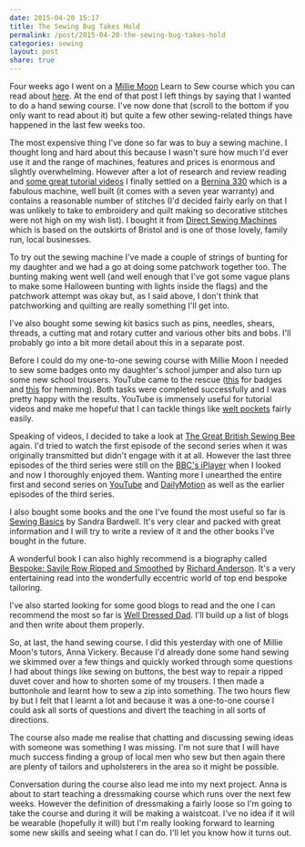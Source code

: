 ```yaml
---
date: 2015-04-20 15:17
title: The Sewing Bug Takes Hold
permalink: /post/2015-04-20-the-sewing-bug-takes-hold
categories: sewing
layout: post
share: true
---
```


Four weeks ago I went on a [Millie Moon](http://milliemoonshop.co.uk/) Learn to Sew course which you can read about [here](https://www.swwritings.com/post/2015-03-22-learning-to-sew/). At the end of that post I left things by saying that I wanted to do a hand sewing course. I've now done that (scroll to the bottom if you only want to read about it) but quite a few other sewing-related things have happened in the last few weeks too.

The most expensive thing I've done so far was to buy a sewing machine. I thought long and hard about this because I wasn't sure how much I'd ever use it and the range of machines, features and prices is enormous and slightly overwhelming. However after a lot of research and review reading and [some great tutorial videos](http://www.sewingmastery.com/videos/bernina-330-tutorial/) I finally settled on a [Bernina 330](http://www.bernina.com/en-US/Products-US/BERNINA-products/Sewing-Quilting-and-Embroidery/BERNINA-3-Series/BERNINA-330) which is a fabulous machine, well built (it comes with a seven year warranty) and contains a reasonable number of stitches (I'd decided fairly early on that I was unlikely to take to embroidery and quilt making so decorative stitches were not high on my wish list). I bought it from [Direct Sewing Machines](http://direct-sewingmachines.co.uk) which is based on the outskirts of Bristol and is one of those lovely, family run, local businesses.

To try out the sewing machine I've made a couple of strings of bunting for my daughter and we had a go at doing some patchwork together too. The bunting making went well (and well enough that I've got some vague plans to make some Halloween bunting with lights inside the flags) and the patchwork attempt was okay but, as I said above, I don't think that patchworking and quilting are really something I'll get into.

I've also bought some sewing kit basics such as pins, needles, shears, threads, a cutting mat and rotary cutter and various other bits and bobs. I'll probably go into a bit more detail about this in a separate post.

Before I could do my one-to-one sewing course with Millie Moon I needed to sew some badges onto my daughter's school jumper and also turn up some new school trousers. YouTube came to the rescue ([this](https://www.youtube.com/watch?v=JI2YIwiEvTw) for badges and [this](https://www.youtube.com/watch?v=B7hI9tBuD2g) for hemming). Both tasks were completed successfully and I was pretty happy with the results. YouTube is immensely useful for tutorial videos and make me hopeful that I can tackle things like [welt pockets](https://www.youtube.com/watch?v=6MOuOLkLqQM) fairly easily.

Speaking of videos, I decided to take a look at [The Great British Sewing Bee](http://www.bbc.co.uk/programmes/b03myqj2) again. I'd tried to watch the first episode of the second series when it was originally transmitted but didn't engage with it at all. However the last three episodes of the third series were still on the [BBC's iPlayer](http://www.bbc.co.uk/iplayer) when I looked and now I thoroughly enjoyed them. Wanting more I unearthed the entire first and second series on [YouTube](https://www.youtube.com/results?search_query=great+british+sewing+bee) and [DailyMotion](http://www.dailymotion.com/gb/relevance/universal/search/great+british+sewing+bee/1) as well as the earlier episodes of the third series.

I also bought some books and the one I've found the most useful so far is [Sewing Basics](http://www.amazon.co.uk/gp/product/1584799471) by Sandra Bardwell. It's very clear and packed with great information and I will try to write a review of it and the other books I've bought in the future.

A wonderful book I can also highly recommend is a biography called [Bespoke: Savile Row Ripped and Smoothed](http://www.amazon.co.uk/gp/product/B002WKSO18) by [Richard Anderson](http://www.richardandersonltd.com). It's a very entertaining read into the wonderfully eccentric world of top end bespoke tailoring. 

I've also started looking for some good blogs to read and the one I can recommend the most so far is [Well Dressed Dad](http://welldresseddad.com). I'll build up a list of blogs and then write about them properly.

So, at last, the hand sewing course. I did this yesterday with one of Millie Moon's tutors, Anna Vickery. Because I'd already done some hand sewing we skimmed over a few things and quickly worked through some questions I had about things like sewing on buttons, the best way to repair a ripped duvet cover and how to shorten some of my trousers. I then made a buttonhole and learnt how to sew a zip into something. The two hours flew by but I felt that I learnt a lot and because it was a one-to-one course I could ask all sorts of questions and divert the teaching in all sorts of directions.

The course also made me realise that chatting and discussing sewing ideas with someone was something I was missing. I'm not sure that I will have much success finding a group of local men who sew but then again there are plenty of tailors and upholsterers in the area so it might be possible.

Conversation during the course also lead me into my next project. Anna is about to start teaching a dressmaking course which runs over the next few weeks. However the definition of dressmaking a fairly loose so I'm going to take the course and during it will be making a waistcoat. I've no idea if it will be wearable (hopefully it will) but I'm really looking forward to learning some new skills and seeing what I can do. I'll let you know how it turns out.